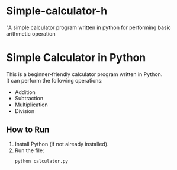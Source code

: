 # Simple-calculator-h
"A simple calculator program written in python for performing basic arithmetic  operation 
# Simple Calculator in Python

This is a beginner-friendly calculator program written in Python.  
It can perform the following operations:
- Addition
- Subtraction
- Multiplication
- Division

## How to Run
1. Install Python (if not already installed).
2. Run the file:
   ```bash
   python calculator.py
